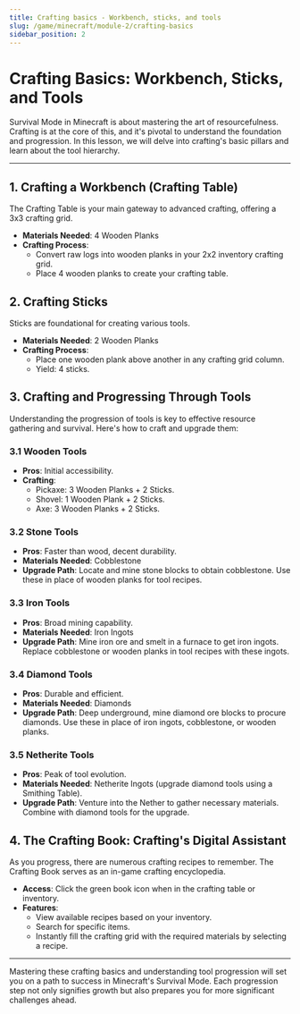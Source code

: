 ```yaml
---
title: Crafting basics - Workbench, sticks, and tools
slug: /game/minecraft/module-2/crafting-basics
sidebar_position: 2
---
```


# Crafting Basics: Workbench, Sticks, and Tools

Survival Mode in Minecraft is about mastering the art of resourcefulness. Crafting is at the core of this, and it's pivotal to understand the foundation and progression. In this lesson, we will delve into crafting's basic pillars and learn about the tool hierarchy.

---

## 1. **Crafting a Workbench (Crafting Table)**

The Crafting Table is your main gateway to advanced crafting, offering a 3x3 crafting grid.

* **Materials Needed**: 4 Wooden Planks
* **Crafting Process**:
    - Convert raw logs into wooden planks in your 2x2 inventory crafting grid.
    - Place 4 wooden planks to create your crafting table.

## 2. **Crafting Sticks**

Sticks are foundational for creating various tools.

* **Materials Needed**: 2 Wooden Planks
* **Crafting Process**:
    - Place one wooden plank above another in any crafting grid column.
    - Yield: 4 sticks.

## 3. **Crafting and Progressing Through Tools**

Understanding the progression of tools is key to effective resource gathering and survival. Here's how to craft and upgrade them:

### 3.1 **Wooden Tools**

* **Pros**: Initial accessibility.
* **Crafting**:
    - Pickaxe: 3 Wooden Planks + 2 Sticks.
    - Shovel: 1 Wooden Plank + 2 Sticks.
    - Axe: 3 Wooden Planks + 2 Sticks.

### 3.2 **Stone Tools**

* **Pros**: Faster than wood, decent durability.
* **Materials Needed**: Cobblestone
* **Upgrade Path**: Locate and mine stone blocks to obtain cobblestone. Use these in place of wooden planks for tool recipes.

### 3.3 **Iron Tools**

* **Pros**: Broad mining capability.
* **Materials Needed**: Iron Ingots
* **Upgrade Path**: Mine iron ore and smelt in a furnace to get iron ingots. Replace cobblestone or wooden planks in tool recipes with these ingots.

### 3.4 **Diamond Tools**

* **Pros**: Durable and efficient.
* **Materials Needed**: Diamonds
* **Upgrade Path**: Deep underground, mine diamond ore blocks to procure diamonds. Use these in place of iron ingots, cobblestone, or wooden planks.

### 3.5 **Netherite Tools**

* **Pros**: Peak of tool evolution.
* **Materials Needed**: Netherite Ingots (upgrade diamond tools using a Smithing Table).
* **Upgrade Path**: Venture into the Nether to gather necessary materials. Combine with diamond tools for the upgrade.

## 4. **The Crafting Book: Crafting's Digital Assistant**

As you progress, there are numerous crafting recipes to remember. The Crafting Book serves as an in-game crafting encyclopedia.

* **Access**: Click the green book icon when in the crafting table or inventory.
* **Features**:
    - View available recipes based on your inventory.
    - Search for specific items.
    - Instantly fill the crafting grid with the required materials by selecting a recipe.

---

Mastering these crafting basics and understanding tool progression will set you on a path to success in Minecraft's Survival Mode. Each progression step not only signifies growth but also prepares you for more significant challenges ahead.